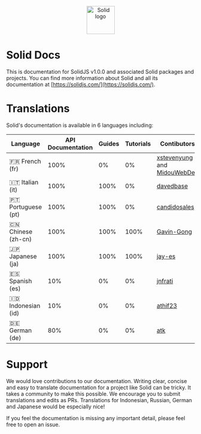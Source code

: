<p align="center">
  <img width="75px" src="https://github.com/solidjs/solid-site/raw/master/src/assets/logo.png" alt="Solid logo">
</p>

# Solid Docs

This is documentation for SolidJS v1.0.0 and associated Solid packages and projects. You can find more information about Solid and all its documentation at [https://solidjs.com/](https://solidjs.com/).

# Translations

Solid's documentation is available in 6 languages including:

| Language            | API Documentation | Guides | Tutorials | Contibutors                                                                                     |
|---------------------|-------------------|--------|-----------|-------------------------------------------------------------------------------------------------|
| 🇫🇷  French (fr)     | 100%              | 0%     | 0%        | [xstevenyung](https://github.com/xstevenyung) and [MidouWebDev](https://github.com/midouwebdev) |
| 🇮🇹  Italian (it)    | 100%              | 100%   | 0%        | [davedbase](https://github.com/davedbase)                                                       |
| 🇵🇹  Portuguese (pt) | 100%              | 100%   | 0%        | [candidosales](https://github.com/candidosales)                                                 |
| 🇨🇳  Chinese (zh-cn) | 100%              | 100%   | 100%      | [Gavin-Gong](https://github.com/Gavin-Gong)                                                     |
| 🇯🇵  Japanese (ja)   | 100%              | 100%   | 100%      | [jay-es](https://github.com/jay-es)                                                             |
| 🇪🇸  Spanish (es)    | 10%               | 0%     | 0%        | [jnfrati](https://github.com/jnfrati)                                                           |
| 🇮🇩  Indonesian (id) | 10%               | 0%     | 0%        | [athif23](https://github.com/athif23)                                                           |
| 🇩🇪  German (de)     | 80%               | 0%     | 0%        | [atk](https://github.com/atk)                                                                   |

# Support

We would love contributions to our documentation. Writing clear, concise and easy to translate documentation for a project like Solid can be tricky. It takes a community to make this possible. We encourage you to submit translations and edits as PRs. Translations for Indonesian, Russian, German and Japanese would be especially nice!

If you feel the documentation is missing any important detail, please feel free to open an issue.
